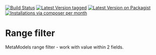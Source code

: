 [![Build Status](https://github.com/MetaModels/filter_range/actions/workflows/diagnostics.yml/badge.svg)](https://github.com/MetaModels/filter_range/actions)
[![Latest Version tagged](http://img.shields.io/github/tag/MetaModels/filter_range.svg)](https://github.com/MetaModels/filter_range/tags)
[![Latest Version on Packagist](http://img.shields.io/packagist/v/MetaModels/filter_range.svg)](https://packagist.org/packages/MetaModels/filter_range)
[![Installations via composer per month](http://img.shields.io/packagist/dm/MetaModels/filter_range.svg)](https://packagist.org/packages/MetaModels/filter_range)

Range filter
============

MetaModels range filter - work with value within 2 fields.
